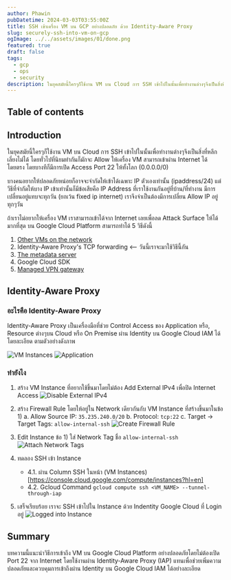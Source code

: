 ```yaml
---
author: Phawin
pubDatetime: 2024-03-03T03:55:00Z
title: SSH เข้าเครื่อง VM บน GCP อย่างปลอดภัย ด้วย Identity-Aware Proxy
slug: securely-ssh-into-vm-on-gcp
ogImage: ../../assets/images/01/done.png
featured: true
draft: false
tags:
  - gcp
  - ops
  - security
description: ในยุคสมัยนี้ใครๆก็ใช้งาน VM บน Cloud การ SSH เข้าไปในนั้นเพื่อทำงานต่างๆจึงเป็นสิ่งที่หลีกเลี่ยงไม่ได้ บทความนี้นำเสนอวิธีเพิ่มความปลอดภัยในการใช้งาน VM Instance ของคุณ
---
```


## Table of contents

## Introduction

ในยุคสมัยนี้ใครๆก็ใช้งาน VM บน Cloud การ SSH เข้าไปในนั้นเพื่อทำงานต่างๆจึงเป็นสิ่งที่หลีกเลี่ยงไม่ได้ โดยทั่วไปที่นิยมทำกันก็มักจะ Allow ให้เครื่อง VM สามารถเข้าผ่าน Internet ได้โดยตรง โดยบางทีก็มีการเปิด Access Port 22 ให้ทั้งโลก (0.0.0.0/0)

บางคนอยากให้ปลอดภัยหน่อยก็อาจจะจำกัดให้เข้าได้เฉพาะ IP ตัวเองเท่านั้น (ipaddress/24) แต่วีธีที่จำกัดให้บาง IP เข้าเท่านั้นก็มีข้อเสียคือ IP Address ที่เราใช้งานกันอยู่ที่บ้าน/ที่ทำงาน มีการเปลี่ยนอยู่แทบจะทุกวัน (ยกเว้น fixed ip internet) เราจึงจำเป็นต้องมีการเปลี่ยน Allow IP อยู่ทุกๆวัน

ถ้าเราไม่อยากให้เครื่อง VM เราสามารถเข้าได้จาก Internet เลยเพื่อลด Attack Surface ให้ได้มากที่สุด บน Google Cloud Platform สามารถทำได้ 5 วิธีดังนี้

1. [Other VMs on the network](https://cloud.google.com/solutions/connecting-securely#bastion)
2. Identity-Aware Proxy's TCP forwarding <-- วันนี้เราจะมาใช้วิธีนี้กัน
3. [The metadata server](https://cloud.google.com/firewall/docs/firewalls#gcp-metadata-server)
4. Google Cloud SDK
5. [Managed VPN gateway](https://cloud.google.com/solutions/connecting-securely#vpn)

## Identity-Aware Proxy

### อะไรคือ Identity-Aware Proxy

Identity-Aware Proxy เป็นเครื่องมือที่ช่วย Control Access ของ Application หรือ, Resource ต่างๆบน Cloud หรือ On Premise ผ่าน Identity บน Google Cloud IAM ได้โดยละเอียด ตามตัวอย่างดังภาพ

![VM Instances](@assets/images/01/secure-vm.png)
![Application](@assets/images/01/secure-application.png)

### ทำยังไง

1. สร้าง VM Instance ที่อยากใช้ขึ้นมาโดยไม่ต้อง Add External IPv4 เพื่อปิด Internet Access
   ![Disable External IPv4](@assets/images/01/disable-external-ipv4.png)
2. สร้าง Firewall Rule โดยให้อยู่ใน Network เดียวกันกับ VM Instance ที่สร้างขึ้นมาในข้อ 1)
   a. Allow Source IP: `35.235.240.0/20`
   b. Protocol: `tcp:22`
   c. Target -> Target Tags: `allow-internal-ssh`
   ![Create Firewall Rule](@assets/images/01/firewall-rule.png)
3. Edit Instance ข้อ 1) ใส่ Network Tag ชื่อ `allow-internal-ssh`
   ![Attach Network Tags](@assets/images/01/network-tags.png)

4. ทดลอง SSH เข้า Instance

   - 4.1. ผ่าน Column SSH ในหน้า (VM Instances)[https://console.cloud.google.com/compute/instances?hl=en]
   - 4.2. Gcloud Command
     `gcloud compute ssh <VM_NAME> --tunnel-through-iap`

5. เสร็จเรียบร้อย เราจะ SSH เข้าไปใน Instance ด้วย Indentity Google Cloud ที่ Login อยู่
   ![Logged into Instance](@assets/images/01/done.png)

## Summary

บทความนี้แนะนำวิธีการเข้าถึง VM บน Google Cloud Platform อย่างปลอดภัยโดยไม่ต้องเปิด Port 22 จาก Internet โดยใช้งานผ่าน Identity-Aware Proxy (IAP) แทนเพื่อช่วยเพิ่มความปลอดภัยและควบคุมการเข้าถึงผ่าน Identity บน Google Cloud IAM ได้อย่างละเอียด

